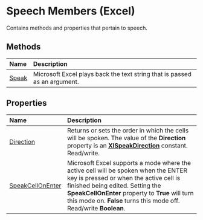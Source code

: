 
# Speech Members (Excel)
Contains methods and properties that pertain to speech.

## Methods



|**Name**|**Description**|
|:-----|:-----|
| [Speak](d17dcf63-c837-a5b5-8267-44767b38700a.md)|Microsoft Excel plays back the text string that is passed as an argument.|

## Properties



|**Name**|**Description**|
|:-----|:-----|
| [Direction](8cbedcb3-2d91-b9c1-c1ae-6f06cd8d442b.md)|Returns or sets the order in which the cells will be spoken. The value of the  **Direction** property is an **[XlSpeakDirection](6e738db7-9722-21ee-5904-1289f9e3987b.md)** constant. Read/write.|
| [SpeakCellOnEnter](a176820a-85ef-338c-b507-9ffb9d744631.md)|Microsoft Excel supports a mode where the active cell will be spoken when the ENTER key is pressed or when the active cell is finished being edited. Setting the  **SpeakCellOnEnter** property to **True** will turn this mode on. **False** turns this mode off. Read/write **Boolean**.|
